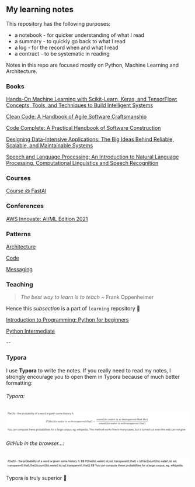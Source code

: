 ## My learning notes

This repository has the following purposes:

- a notebook - for quicker understanding of what I read
- a summary - to quickly go back to what I read
- a log - for the record when and what I read
- a contract - to be systematic in reading

Notes in this repo are focused mostly on Python, Machine Learning and Architecture.

### Books

[Hands-On Machine Learning with Scikit-Learn, Keras, and TensorFlow: Concepts, Tools, and Techniques to Build Intelligent Systems](books/hands-on-ml.md)

[Clean Code: A Handbook of Agile Software Craftsmanship](books/clean-code.md)

[Code Complete: A Practical Handbook of Software Construction](books/code-complete.md)

[Designing Data-Intensive Applications: The Big Ideas Behind Reliable, Scalable, and Maintainable Systems](books/designing-data-intensive-applications.md)

[Speech and Language Processing: An Introduction to Natural Language Processing, Computational Linguistics and Speech Recognition](books/speech-and-language-processing.md)

### Courses
[Course @ FastAI](courses/fast-ai.md)

### Conferences

[AWS Innovate: AI/ML Edition 2021](conferences/aws-innovate-ai-ml-21.md)

### Patterns

[Architecture](patterns/architecture.md)

[Code](patterns/code.md)

[Messaging](patterns/messaging.md)

### Teaching

> *The best way to learn is to teach* ~ Frank Oppenheimer 

Hence this *subsection* is a part of `learning` repository :slightly_smiling_face:

[Introduction to Programming: Python for beginners](teaching/python-intro/README.md)

[Python Intermediate](teaching/python-intermediate/README.md)

--

### Typora

I use **Typora** to write the notes. If you really need to read my notes, I strongly encourage you to open them in Typora because of much better formatting:

###### Typora:

![readme-formatting-typora](./_images/readme-formatting-typora.png)

###### GitHub in the browser...:

![readme-formatting-github](./_images/readme-formatting-github.png)

Typora is truly superior :slightly_smiling_face:

